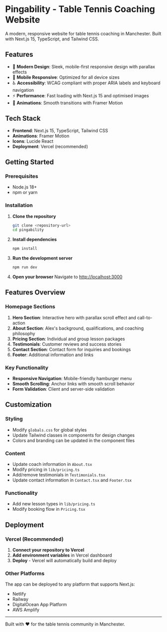 # Pingability - Table Tennis Coaching Website

A modern, responsive website for table tennis coaching in Manchester. Built with Next.js 15, TypeScript, and Tailwind CSS.

## Features

- 🏓 **Modern Design**: Sleek, mobile-first responsive design with parallax effects
- 📱 **Mobile Responsive**: Optimized for all device sizes
- ♿ **Accessibility**: WCAG compliant with proper ARIA labels and keyboard navigation
- ⚡ **Performance**: Fast loading with Next.js 15 and optimised images
- 🎨 **Animations**: Smooth transitions with Framer Motion

## Tech Stack

- **Frontend**: Next.js 15, TypeScript, Tailwind CSS
- **Animations**: Framer Motion
- **Icons**: Lucide React
- **Deployment**: Vercel (recommended)

## Getting Started

### Prerequisites

- Node.js 18+ 
- npm or yarn

### Installation

1. **Clone the repository**
   ```bash
   git clone <repository-url>
   cd pingability
   ```

2. **Install dependencies**
   ```bash
   npm install
   ```

3. **Run the development server**
   ```bash
   npm run dev
   ```

4. **Open your browser**
   Navigate to [http://localhost:3000](http://localhost:3000)


## Features Overview

### Homepage Sections

1. **Hero Section**: Interactive hero with parallax scroll effect and call-to-action
2. **About Section**: Alex's background, qualifications, and coaching philosophy
3. **Pricing Section**: Individual and group lesson packages
4. **Testimonials**: Customer reviews and success stories
5. **Contact Section**: Contact form for inquiries and bookings
6. **Footer**: Additional information and links

### Key Functionality

- **Responsive Navigation**: Mobile-friendly hamburger menu
- **Smooth Scrolling**: Anchor links with smooth scroll behavior
- **Form Validation**: Client and server-side validation

## Customization

### Styling
- Modify `globals.css` for global styles
- Update Tailwind classes in components for design changes
- Colors and branding can be updated in the component files

### Content
- Update coach information in `About.tsx`
- Modify pricing in `lib/pricing.ts`
- Add/remove testimonials in `Testimonials.tsx`
- Update contact information in `Contact.tsx` and `Footer.tsx`

### Functionality
- Add new lesson types in `lib/pricing.ts`
- Modify booking flow in `Pricing.tsx`

## Deployment

### Vercel (Recommended)

1. **Connect your repository to Vercel**
2. **Add environment variables** in Vercel dashboard
3. **Deploy** - Vercel will automatically build and deploy

### Other Platforms

The app can be deployed to any platform that supports Next.js:
- Netlify
- Railway
- DigitalOcean App Platform
- AWS Amplify

---

Built with ❤️ for the table tennis community in Manchester.